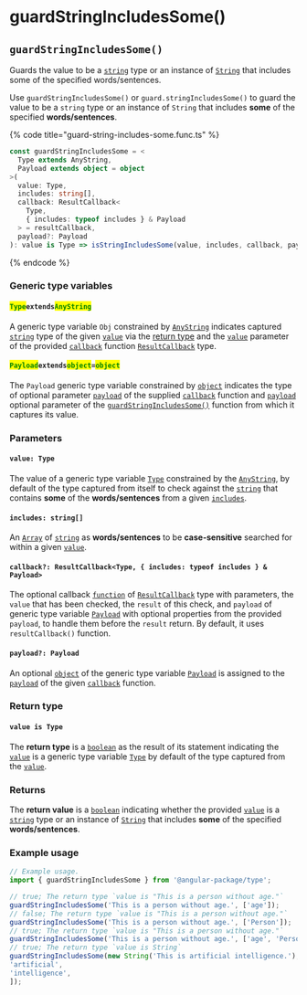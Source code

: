 # guardStringIncludesSome()

## `guardStringIncludesSome()`

Guards the value to be a [`string`](https://developer.mozilla.org/en-US/docs/Web/JavaScript/Reference/Global\_Objects/String) type or an instance of [`String`](https://developer.mozilla.org/en-US/docs/Web/JavaScript/Reference/Global\_Objects/String) that includes some of the specified words/sentences.

Use `guardStringIncludesSome()` or `guard.stringIncludesSome()` to guard the value to be a `string` type or an instance of `String` that includes **some** of the specified **words/sentences**.

{% code title="guard-string-includes-some.func.ts" %}
```typescript
const guardStringIncludesSome = <
  Type extends AnyString,
  Payload extends object = object
>(
  value: Type,
  includes: string[],
  callback: ResultCallback<
    Type,
    { includes: typeof includes } & Payload
  > = resultCallback,
  payload?: Payload
): value is Type => isStringIncludesSome(value, includes, callback, payload);
```
{% endcode %}

### Generic type variables

#### <mark style="color:green;">**`Type`**</mark>**`extends`**<mark style="color:green;">**`AnyString`**</mark>

A generic type variable `Obj` constrained by [`AnyString`](../types/anystring.md) indicates captured [`string`](https://www.typescriptlang.org/docs/handbook/basic-types.html#string) type of the given [`value`](guardstringincludessome.md#value-type) via the [return type](guardstringincludessome.md#return-type) and the [`value`](../types/resultcallback.md#value-value) parameter of the provided [`callback`](guardstringincludessome.md#callback-resultcallback-less-than-bigint-payload-greater-than) function [`ResultCallback`](../types/resultcallback.md) type.

#### <mark style="color:green;">**`Payload`**</mark>**`extends`**<mark style="color:green;">**`object`**</mark>**`=`**<mark style="color:green;">**`object`**</mark>

The `Payload` generic type variable constrained by [`object`](https://www.typescriptlang.org/docs/handbook/basic-types.html#object) indicates the type of optional parameter [`payload`](../types/resultcallback.md#payload-payload) of the supplied [`callback`](guardstringincludessome.md#callback-resultcallback-less-than-type-payload-greater-than) function and [`payload`](guardstringincludessome.md#payload-payload) optional parameter of the [`guardStringIncludesSome()`](guardstringincludessome.md#guardstringincludessome) function from which it captures its value.

### Parameters

#### `value: Type`

The value of a generic type variable [`Type`](guardstringincludessome.md#typeextendsanystring) constrained by the [`AnyString`](../types/anystring.md), by default of the type captured from itself to check against the [`string`](https://developer.mozilla.org/en-US/docs/Web/JavaScript/Reference/Global\_Objects/String) that contains **some** of the **words/sentences** from a given [`includes`](guardstringincludessome.md#includes-string).

#### `includes: string[]`

An [`Array`](https://developer.mozilla.org/en-US/docs/Web/JavaScript/Reference/Global\_Objects/Array) of [`string`](https://developer.mozilla.org/en-US/docs/Web/JavaScript/Reference/Global\_Objects/String) as **words/sentences** to be **case-sensitive** searched for within a given [`value`](guardstringincludessome.md#value-type).

#### `callback?: ResultCallback<Type, { includes: typeof includes } & Payload>`

The optional callback [`function`](https://developer.mozilla.org/en-US/docs/Web/JavaScript/Guide/Functions) of [`ResultCallback`](../types/resultcallback.md) type with parameters, the `value` that has been checked, the `result` of this check, and `payload` of generic type variable [`Payload`](guardstringincludessome.md#payloadextendsobject) with optional properties from the provided `payload`, to handle them before the `result` return. By default, it uses `resultCallback()` function.

#### `payload?: Payload`

An optional [`object`](https://developer.mozilla.org/en-US/docs/Web/JavaScript/Reference/Global\_Objects/Object) of the generic type variable [`Payload`](guardstringincludessome.md#payloadextendsobject-object) is assigned to the [`payload`](../types/resultcallback.md#payload-payload) of the given [`callback`](guardstringincludessome.md#callback-resultcallback-less-than-bigint-payload-greater-than) function.

### Return type

#### `value is Type`

The **return type** is a [`boolean`](https://www.typescriptlang.org/docs/handbook/basic-types.html#boolean) as the result of its statement indicating the [`value`](guardstringincludessome.md#value-type) is a generic type variable [`Type`](guardstringincludessome.md#typeextendsanystring) by default of the type captured from the [`value`](guardstringincludessome.md#value-type).

### Returns

The **return value** is a [`boolean`](https://developer.mozilla.org/en-US/docs/Web/JavaScript/Reference/Global\_Objects/Boolean) indicating whether the provided [`value`](guardstringincludessome.md#value-type) is a [`string`](https://developer.mozilla.org/en-US/docs/Web/JavaScript/Reference/Global\_Objects/String) type or an instance of [`String`](https://developer.mozilla.org/en-US/docs/Web/JavaScript/Reference/Global\_Objects/String) that includes **some** of the specified **words/sentences**.



### Example usage

```typescript
// Example usage.
import { guardStringIncludesSome } from '@angular-package/type';

// true; The return type `value is "This is a person without age."`
guardStringIncludesSome('This is a person without age.', ['age']);
// false; The return type `value is "This is a person without age."`
guardStringIncludesSome('This is a person without age.', ['Person']);
// true; The return type `value is "This is a person without age."`
guardStringIncludesSome('This is a person without age.', ['age', 'Person']);
// true; The return type `value is String`
guardStringIncludesSome(new String('This is artificial intelligence.'), [
'artificial',
'intelligence',
]);
```
